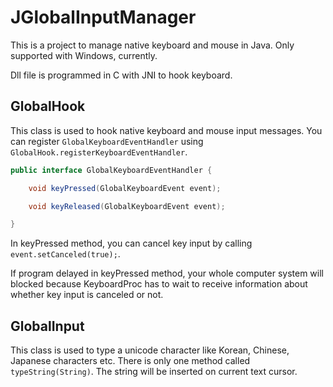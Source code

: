 # JGlobalInputManager
This is a project to manage native keyboard and mouse in Java.
Only supported with Windows, currently.

Dll file is programmed in C with JNI to hook keyboard.

## GlobalHook

This class is used to hook native keyboard and mouse input messages.
You can register `GlobalKeyboardEventHandler` using `GlobalHook.registerKeyboardEventHandler`.

```Java
public interface GlobalKeyboardEventHandler {

	void keyPressed(GlobalKeyboardEvent event);

	void keyReleased(GlobalKeyboardEvent event);

}
```

In keyPressed method, you can cancel key input by calling `event.setCanceled(true);`.

If program delayed in keyPressed method, your whole computer system will blocked because KeyboardProc has to wait to receive information about whether key input is canceled or not.

## GlobalInput

This class is used to type a unicode character like Korean, Chinese, Japanese characters etc.
There is only one method called `typeString(String)`.
The string will be inserted on current text cursor.
